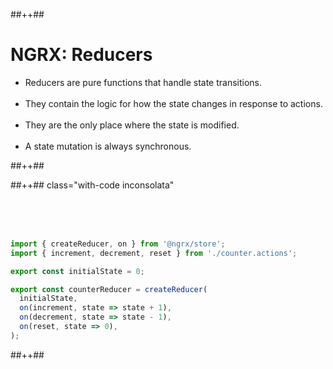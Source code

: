 <!-- .slide: class="tc-multiple-columns" -->

##++##

# NGRX: Reducers

- Reducers are pure functions that handle state transitions. <br/><br/>
- They contain the logic for how the state changes in response to actions. <br/><br/>
- They are the only place where the state is modified. <br/><br/>
- A state mutation is always synchronous.

##++##

##++## class="with-code inconsolata"

<br/><br/><br/>

```typescript
import { createReducer, on } from '@ngrx/store';
import { increment, decrement, reset } from './counter.actions';

export const initialState = 0;

export const counterReducer = createReducer(
  initialState,
  on(increment, state => state + 1),
  on(decrement, state => state - 1),
  on(reset, state => 0),
);
```

<!-- .element: class="big-code" -->

##++##
